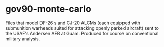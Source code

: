 # gov90-monte-carlo

Files that model DF-26 s and CJ-20 ALCMs (each equipped with submunition warheads suited for attacking openly parked aircraft) sent to the USAF's Andersen AFB at Guam. Produced for course on conventional military analysis.